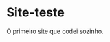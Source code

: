 # Site-teste
 O primeiro site que codei sozinho.
 <a href="https://guilhermecosta-dev.github.io/Site-teste/site.html" Executar o Site teste>
